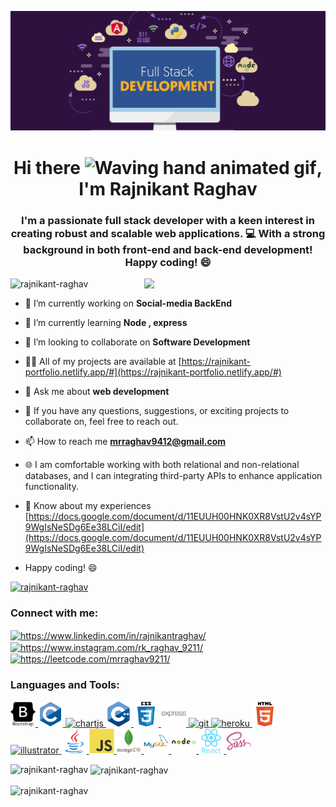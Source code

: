 [![MasterHead](https://github.com/rajnikant-raghav/rajnikant-raghav/blob/main/fullstack.jpg?raw=true)](https://rishavchanda.io)


<h1 align="center">Hi there <img src="https://raw.githubusercontent.com/nixin72/nixin72/master/wave.gif" 
         alt="Waving hand animated gif"
         height="45"
         width="45" />, I'm Rajnikant Raghav</h1>
<h3 align="center">I'm a passionate full stack developer with a keen interest in creating robust and scalable web applications. 💻 With a strong background in both front-end and back-end development! Happy coding! 😄</h3>
<img align='right' src="https://cdn.dribbble.com/users/926537/screenshots/4502924/python-2.gif" width="290">


<p align="left"> <img src="https://komarev.com/ghpvc/?username=rajnikant-raghav&label=Profile%20views&color=0e75b6&style=flat" alt="rajnikant-raghav" /> </p>



- 🔭 I’m currently working on **Social-media BackEnd**

- 🌱 I’m currently learning **Node , express**

- 👯 I’m looking to collaborate on **Software Development**

- 👨‍💻 All of my projects are available at [https://rajnikant-portfolio.netlify.app/#](https://rajnikant-portfolio.netlify.app/#)

- 💬 Ask me about **web development**

- 🌟 If you have any questions, suggestions, or exciting projects to collaborate on, feel free to reach out. 

-  📫 How to reach me **mrraghav9412@gmail.com**

- 🌐 I am comfortable working with both relational and non-relational databases, and I can integrating third-party APIs to enhance application functionality.

- 📄 Know about my experiences [https://docs.google.com/document/d/11EUUH00HNK0XR8VstU2v4sYP9WgIsNeSDg6Ee38LCiI/edit](https://docs.google.com/document/d/11EUUH00HNK0XR8VstU2v4sYP9WgIsNeSDg6Ee38LCiI/edit)

- Happy coding! 😄

<p align="left"> <a href="https://github.com/ryo-ma/github-profile-trophy"><img src="https://github-profile-trophy.vercel.app/?username=rajnikant-raghav" alt="rajnikant-raghav" /></a> </p>

<h3 align="left">Connect with me:</h3>
<p align="left">
<a href="https://linkedin.com/in/https://www.linkedin.com/in/rajnikantraghav/" target="blank"><img align="center" src="https://raw.githubusercontent.com/rahuldkjain/github-profile-readme-generator/master/src/images/icons/Social/linked-in-alt.svg" alt="https://www.linkedin.com/in/rajnikantraghav/" height="30" width="40" /></a>
<a href="https://instagram.com/https://www.instagram.com/rk_raghav_9211/" target="blank"><img align="center" src="https://raw.githubusercontent.com/rahuldkjain/github-profile-readme-generator/master/src/images/icons/Social/instagram.svg" alt="https://www.instagram.com/rk_raghav_9211/" height="30" width="40" /></a>
<a href="https://www.leetcode.com/https://leetcode.com/mrraghav9211/" target="blank"><img align="center" src="https://raw.githubusercontent.com/rahuldkjain/github-profile-readme-generator/master/src/images/icons/Social/leet-code.svg" alt="https://leetcode.com/mrraghav9211/" height="30" width="40" /></a>
</p>

<h3 align="left">Languages and Tools:</h3>
<p align="left"> <a href="https://getbootstrap.com" target="_blank" rel="noreferrer"> <img src="https://raw.githubusercontent.com/devicons/devicon/master/icons/bootstrap/bootstrap-plain-wordmark.svg" alt="bootstrap" width="40" height="40"/> </a> <a href="https://www.cprogramming.com/" target="_blank" rel="noreferrer"> <img src="https://raw.githubusercontent.com/devicons/devicon/master/icons/c/c-original.svg" alt="c" width="40" height="40"/> </a> <a href="https://www.chartjs.org" target="_blank" rel="noreferrer"> <img src="https://www.chartjs.org/media/logo-title.svg" alt="chartjs" width="40" height="40"/> </a> <a href="https://www.w3schools.com/cpp/" target="_blank" rel="noreferrer"> <img src="https://raw.githubusercontent.com/devicons/devicon/master/icons/cplusplus/cplusplus-original.svg" alt="cplusplus" width="40" height="40"/> </a> <a href="https://www.w3schools.com/css/" target="_blank" rel="noreferrer"> <img src="https://raw.githubusercontent.com/devicons/devicon/master/icons/css3/css3-original-wordmark.svg" alt="css3" width="40" height="40"/> </a> <a href="https://expressjs.com" target="_blank" rel="noreferrer"> <img src="https://raw.githubusercontent.com/devicons/devicon/master/icons/express/express-original-wordmark.svg" alt="express" width="40" height="40"/> </a> <a href="https://git-scm.com/" target="_blank" rel="noreferrer"> <img src="https://www.vectorlogo.zone/logos/git-scm/git-scm-icon.svg" alt="git" width="40" height="40"/> </a> <a href="https://heroku.com" target="_blank" rel="noreferrer"> <img src="https://www.vectorlogo.zone/logos/heroku/heroku-icon.svg" alt="heroku" width="40" height="40"/> </a> <a href="https://www.w3.org/html/" target="_blank" rel="noreferrer"> <img src="https://raw.githubusercontent.com/devicons/devicon/master/icons/html5/html5-original-wordmark.svg" alt="html5" width="40" height="40"/> </a> <a href="https://www.adobe.com/in/products/illustrator.html" target="_blank" rel="noreferrer"> <img src="https://www.vectorlogo.zone/logos/adobe_illustrator/adobe_illustrator-icon.svg" alt="illustrator" width="40" height="40"/> </a> <a href="https://www.java.com" target="_blank" rel="noreferrer"> <img src="https://raw.githubusercontent.com/devicons/devicon/master/icons/java/java-original.svg" alt="java" width="40" height="40"/> </a> <a href="https://developer.mozilla.org/en-US/docs/Web/JavaScript" target="_blank" rel="noreferrer"> <img src="https://raw.githubusercontent.com/devicons/devicon/master/icons/javascript/javascript-original.svg" alt="javascript" width="40" height="40"/> </a> <a href="https://www.mongodb.com/" target="_blank" rel="noreferrer"> <img src="https://raw.githubusercontent.com/devicons/devicon/master/icons/mongodb/mongodb-original-wordmark.svg" alt="mongodb" width="40" height="40"/> </a> <a href="https://www.mysql.com/" target="_blank" rel="noreferrer"> <img src="https://raw.githubusercontent.com/devicons/devicon/master/icons/mysql/mysql-original-wordmark.svg" alt="mysql" width="40" height="40"/> </a> <a href="https://nodejs.org" target="_blank" rel="noreferrer"> <img src="https://raw.githubusercontent.com/devicons/devicon/master/icons/nodejs/nodejs-original-wordmark.svg" alt="nodejs" width="40" height="40"/> </a> <a href="https://reactjs.org/" target="_blank" rel="noreferrer"> <img src="https://raw.githubusercontent.com/devicons/devicon/master/icons/react/react-original-wordmark.svg" alt="react" width="40" height="40"/> </a> <a href="https://sass-lang.com" target="_blank" rel="noreferrer"> <img src="https://raw.githubusercontent.com/devicons/devicon/master/icons/sass/sass-original.svg" alt="sass" width="40" height="40"/> </a> </p>

<p><img align="left" src="https://github-readme-stats.vercel.app/api/top-langs?username=rajnikant-raghav&show_icons=true&locale=en&layout=compact" alt="rajnikant-raghav" /></p>

<p>&nbsp;<img align="center" src="https://github-readme-stats.vercel.app/api?username=rajnikant-raghav&show_icons=true&locale=en" alt="rajnikant-raghav" /></p>

<p><img align="center" src="https://github-readme-streak-stats.herokuapp.com/?user=rajnikant-raghav&" alt="rajnikant-raghav" /></p>
